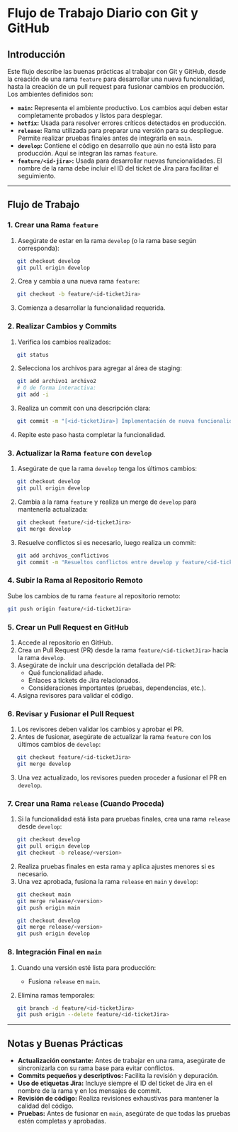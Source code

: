 # Flujo de Trabajo Diario con Git y GitHub

## Introducción
Este flujo describe las buenas prácticas al trabajar con Git y GitHub, desde la creación de una rama `feature` para desarrollar una nueva funcionalidad, hasta la creación de un pull request para fusionar cambios en producción. Los ambientes definidos son:

- **`main`:** Representa el ambiente productivo. Los cambios aquí deben estar completamente probados y listos para desplegar.
- **`hotfix`:** Usada para resolver errores críticos detectados en producción.
- **`release`:** Rama utilizada para preparar una versión para su despliegue. Permite realizar pruebas finales antes de integrarla en `main`.
- **`develop`:** Contiene el código en desarrollo que aún no está listo para producción. Aquí se integran las ramas `feature`.
- **`feature/<id-jira>`:** Usada para desarrollar nuevas funcionalidades. El nombre de la rama debe incluir el ID del ticket de Jira para facilitar el seguimiento.

---

## Flujo de Trabajo

### 1. Crear una Rama `feature`
1. Asegúrate de estar en la rama `develop` (o la rama base según corresponda):
```bash
   git checkout develop
   git pull origin develop
```

2. Crea y cambia a una nueva rama `feature`:
```bash
   git checkout -b feature/<id-ticketJira>
```

3. Comienza a desarrollar la funcionalidad requerida.

### 2. Realizar Cambios y Commits
1. Verifica los cambios realizados:
```bash
   git status
```

2. Selecciona los archivos para agregar al área de staging:
```bash
   git add archivo1 archivo2
   # O de forma interactiva:
   git add -i
```

3. Realiza un commit con una descripción clara:
```bash
   git commit -m "[<id-ticketJira>] Implementación de nueva funcionalidad."
```

4. Repite este paso hasta completar la funcionalidad.

### 3. Actualizar la Rama `feature` con `develop`
1. Asegúrate de que la rama `develop` tenga los últimos cambios:

```bash
   git checkout develop
   git pull origin develop
 ```

2. Cambia a la rama `feature` y realiza un merge de `develop` para mantenerla actualizada:
```bash
   git checkout feature/<id-ticketJira>
   git merge develop
 ```

3. Resuelve conflictos si es necesario, luego realiza un commit:
```bash
   git add archivos_conflictivos
   git commit -m "Resueltos conflictos entre develop y feature/<id-ticketJira>."
```

### 4. Subir la Rama al Repositorio Remoto
Sube los cambios de tu rama `feature` al repositorio remoto:
```bash
git push origin feature/<id-ticketJira>
```

### 5. Crear un Pull Request en GitHub
1. Accede al repositorio en GitHub.
2. Crea un Pull Request (PR) desde la rama `feature/<id-ticketJira>` hacia la rama `develop`.
3. Asegúrate de incluir una descripción detallada del PR:
   - Qué funcionalidad añade.
   - Enlaces a tickets de Jira relacionados.
   - Consideraciones importantes (pruebas, dependencias, etc.).
4. Asigna revisores para validar el código.

### 6. Revisar y Fusionar el Pull Request
1. Los revisores deben validar los cambios y aprobar el PR.
2. Antes de fusionar, asegúrate de actualizar la rama `feature` con los últimos cambios de `develop`:
```bash
   git checkout feature/<id-ticketJira>
   git merge develop
```
3. Una vez actualizado, los revisores pueden proceder a fusionar el PR en `develop`.

### 7. Crear una Rama `release` (Cuando Proceda)
1. Si la funcionalidad está lista para pruebas finales, crea una rama `release` desde `develop`:
```bash
   git checkout develop
   git pull origin develop
   git checkout -b release/<version>
```

2. Realiza pruebas finales en esta rama y aplica ajustes menores si es necesario.
3. Una vez aprobada, fusiona la rama `release` en `main` y `develop`:
```bash
   git checkout main
   git merge release/<version>
   git push origin main

   git checkout develop
   git merge release/<version>
   git push origin develop
```

### 8. Integración Final en `main`
1. Cuando una versión esté lista para producción:
   - Fusiona `release` en `main`.

2. Elimina ramas temporales:
```bash
   git branch -d feature/<id-ticketJira>
   git push origin --delete feature/<id-ticketJira>
```

---

## Notas y Buenas Prácticas
- **Actualización constante:** Antes de trabajar en una rama, asegúrate de sincronizarla con su rama base para evitar conflictos.
- **Commits pequeños y descriptivos:** Facilita la revisión y depuración.
- **Uso de etiquetas Jira:** Incluye siempre el ID del ticket de Jira en el nombre de la rama y en los mensajes de commit.
- **Revisión de código:** Realiza revisiones exhaustivas para mantener la calidad del código.
- **Pruebas:** Antes de fusionar en `main`, asegúrate de que todas las pruebas estén completas y aprobadas.